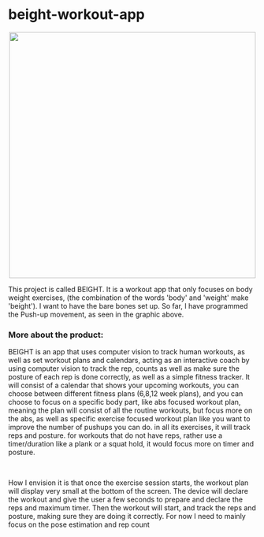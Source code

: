 # beight-workout-app

<p align="center">
  <img src="https://github.com/user-attachments/assets/b4ead910-eb0f-4907-9914-31e97b079abe" width="500" />
</p>

<!-- 
-->


This project is called BEIGHT. It is a workout app that only focuses on body weight exercises, (the combination of the words 'body' and 'weight' make 'beight'). I want to have the bare bones set up. So far, I have programmed the Push-up movement, as seen in the graphic above.

### More about the product:

<be>

BEIGHT is an app that uses computer vision to track human workouts, as well as set workout plans and calendars, acting as an interactive coach by using computer vision to track the rep, counts as well as make sure the posture of each rep is done correctly, as well as a simple fitness tracker. It will consist of a calendar that shows your upcoming workouts, you can choose between different fitness plans (6,8,12 week plans), and you can choose to focus on a specific body part, like abs focused workout plan, meaning the plan will consist of all the routine workouts, but focus more on the abs, as well as specific exercise focused workout plan like you want to improve the number of pushups you can do. in all its exercises, it will track reps and posture. for workouts that do not have reps, rather use a timer/duration like a plank or a squat hold, it would focus more on timer and posture. 

<br>

How I envision it is that once the exercise session starts, the workout plan will display very small at the bottom of the screen. The device will declare the workout and give the user a few seconds to prepare and declare the reps and maximum timer. Then the workout will start, and track the reps and posture, making sure they are doing it correctly. For now I need to mainly focus on the pose estimation and rep count